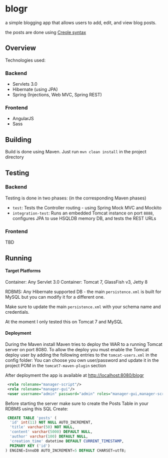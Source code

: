 blogr
=====

a simple blogging app that allows users to add, edit, and view blog posts.

the posts are done using [Creole syntax](http://www.wikicreole.org/wiki/CheatSheet)

## Overview

Technologies used:

### Backend
* Servlets 3.0
* Hibernate (using JPA)
* Spring (Injections, Web MVC, Spring REST)

### Frontend
* AngularJS
* Sass

## Building
Build is done using Maven.
Just run `mvn clean install` in the project directory

## Testing

### Backend
Testing is done in two phases: (in the corresponding Maven phases)
- `test`: Tests the Controller routing - using Spring Mock MVC and Mockito
- `integration-test`: Runs an embedded Tomcat instance on port `8888`, configures JPA to use HSQLDB memory DB, and tests the REST URLs

### Frontend
TBD

## Running

#### Target Platforms
Container: Any Servlet 3.0 Container: Tomcat 7, GlassFish v3, Jetty 8

RDBMS: Any Hibernate supported DB - the main `persistence.xml` is built for MySQL but you can modify it for a different one.

Make sure to update the main `persistence.xml` with your schema name and credentials.

At the moment I only tested this on Tomcat 7 and MySQL

#### Deployment

During the Maven install Maven tries to deploy the WAR to a running Tomcat server on port 8080.
To allow the deploy you must enable the Tomcat deploy user by adding the following entries to the `tomcat-users.xml` in the config folder:
You can choose you own user/password and update it in the project POM in the `tomcat7-maven-plugin` section

After deployment the app is available at [http://localhost:8080/blogr](http://localhost:8080/blogr)

```xml
 <role rolename="manager-script"/>
 <role rolename="manager-gui"/>
 <user username="admin" password="admin" roles="manager-gui,manager-script"/>
```
Before starting the server make sure to create the Posts Table in your RDBMS using this SQL Create:

```sql
 CREATE TABLE 'posts' (
  'id' int(11) NOT NULL AUTO_INCREMENT,
  'title' varchar(50) NOT NULL,
  'content' varchar(5000) DEFAULT NULL,
  'author' varchar(100) DEFAULT NULL,
  'creation_time' datetime DEFAULT CURRENT_TIMESTAMP,
  PRIMARY KEY ('id')
) ENGINE=InnoDB AUTO_INCREMENT=5 DEFAULT CHARSET=utf8;
```
